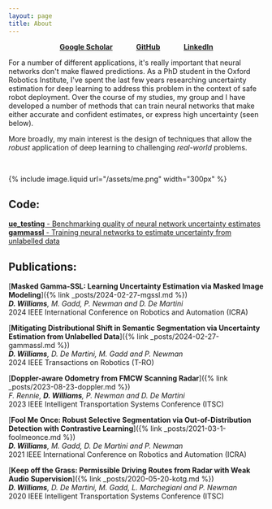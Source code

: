 ```yaml
---
layout: page
title: About
---
```


<div style="display: flex; justify-content: space-between; margin: 0 20%;">
  <a href="https://scholar.google.com/citations?user=uCT7j4EAAAAJ&hl=en"><strong>Google Scholar</strong></a>
  <a href="https://github.com/dswwilliams"><strong>GitHub</strong></a>
  <a href="https://www.linkedin.com/in/dswwwilliams"><strong>LinkedIn</strong></a>
</div>

For a number of different applications, it's really important that neural networks don't make flawed predictions. 
As a PhD student in the Oxford Robotics Institute, I've spent the last few years researching uncertainty estimation for deep learning to address this problem in the context of safe robot deployment.
Over the course of my studies, my group and I have developed a number of methods that can train neural networks that make either accurate and confident estimates, or express high uncertainty (seen below).  

More broadly, my main interest is the design of techniques that allow the *robust* application of deep learning to challenging *real-world* problems.



<br>

{% include image.liquid url="/assets/me.png" width="300px" %}


## Code:
[**ue_testing** - Benchmarking quality of neural network uncertainty estimates](https://github.com/dswwilliams/ue_testing)  
[**gammassl** - Training neural networks to estimate uncertainty from unlabelled data](https://github.com/dswwilliams/gammassl)  

## Publications:
[**Masked Gamma-SSL: Learning Uncertainty Estimation via Masked Image Modeling**]({% link _posts/2024-02-27-mgssl.md %})  
***D. Williams**, M. Gadd, P. Newman and D. De Martini*  
2024 IEEE International Conference on Robotics and Automation (ICRA)


[**Mitigating Distributional Shift in Semantic Segmentation via Uncertainty Estimation from Unlabelled Data**]({% link _posts/2024-02-27-gammassl.md %})  
***D. Williams**, D. De Martini, M. Gadd and P. Newman*  
2024 IEEE Transactions on Robotics (T-RO)

[**Doppler-aware Odometry from FMCW Scanning Radar**]({% link _posts/2023-08-23-doppler.md %})  
*F. Rennie, **D. Williams**, P. Newman and D. De Martini*  
2023 IEEE Intelligent Transportation Systems Conference (ITSC)

[**Fool Me Once: Robust Selective Segmentation via Out-of-Distribution Detection with Contrastive Learning**]({% link _posts/2021-03-1-foolmeonce.md %})  
***D. Williams**, M. Gadd, D. De Martini and P. Newman*  
2021 IEEE International Conference on Robotics and Automation (ICRA)

[**Keep off the Grass: Permissible Driving Routes from Radar with Weak Audio Supervision**]({% link _posts/2020-05-20-kotg.md %})   
***D. Williams**, D. De Martini, M. Gadd, L. Marchegiani and P. Newman*  
2020 IEEE Intelligent Transportation Systems Conference (ITSC)




